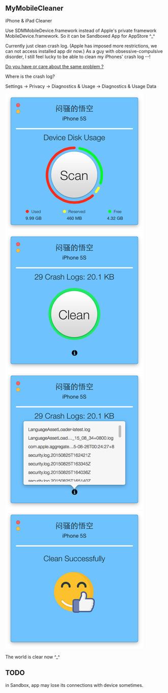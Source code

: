 
## MyMobileCleaner ##

iPhone &amp; iPad Cleaner

Use SDMMobileDevice.framework instead of Apple's private framework MobileDevice.framework.
So it can be Sandboxed App for AppStore ^_^

Currently just clean crash log. (Apple has imposed more restrictions, we can not access installed app dir now.)
As a guy with obsessive-compulsive disorder, I still feel lucky to be able to clean my iPhones' crash log --!

[Do you have or care about the same problem ?](https://v2ex.com/t/188500)

Where is the crash log?

Settings -> Privacy -> Diagnostics & Usage -> Diagnostics & Usage Data

![1](screenshot/1.png)
![2](screenshot/2.png)
![3](screenshot/3.png)
![4](screenshot/4.png)

The world is clear now ^_^

## TODO ##

in Sandbox, app may lose its connections with device sometimes.

